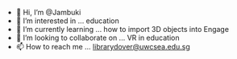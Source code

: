 - 👋 Hi, I’m @Jambuki
- 👀 I’m interested in ... education
- 🌱 I’m currently learning ... how to import 3D objects into Engage
- 💞️ I’m looking to collaborate on ... VR in education
- 📫 How to reach me ... librarydover@uwcsea.edu.sg

<!---
Jambuki/Jambuki is a ✨ special ✨ repository because its `README.md` (this file) appears on your GitHub profile.
You can click the Preview link to take a look at your changes.
--->
